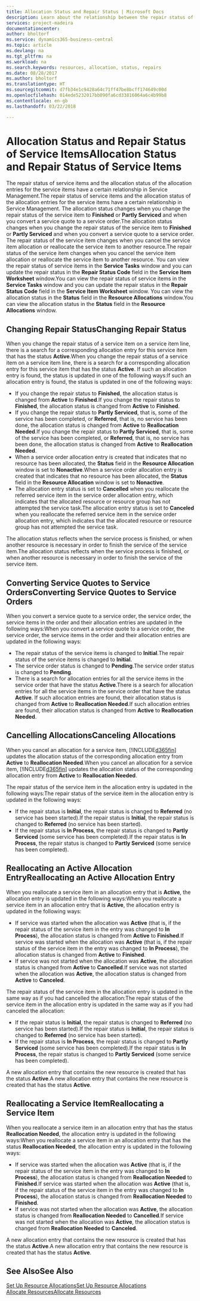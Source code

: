 ```yaml
---
title: Allocation Status and Repair Status | Microsoft Docs
description: Learn about the relationship between the repair status of service items and the allocation status of the allocation entries for them.
services: project-madeira
documentationcenter: 
author: bholtorf
ms.service: dynamics365-business-central
ms.topic: article
ms.devlang: na
ms.tgt_pltfrm: na
ms.workload: na
ms.search.keywords: resources, allocation, status, repairs
ms.date: 08/28/2017
ms.author: bholtorf
ms.translationtype: HT
ms.sourcegitcommit: d7fb34e1c9428a64c71ff47be8bcff174649c00d
ms.openlocfilehash: 014ede5232017bb090fa6cd33816064a6c4b99b8
ms.contentlocale: en-gb
ms.lasthandoff: 03/22/2018

---
```

# <a name="allocation-status-and-repair-status-of-service-items"></a><span data-ttu-id="a4bde-103">Allocation Status and Repair Status of Service Items</span><span class="sxs-lookup"><span data-stu-id="a4bde-103">Allocation Status and Repair Status of Service Items</span></span>
<span data-ttu-id="a4bde-104">The repair status of service items and the allocation status of the allocation entries for the service items have a certain relationship in Service Management.</span><span class="sxs-lookup"><span data-stu-id="a4bde-104">The repair status of service items and the allocation status of the allocation entries for the service items have a certain relationship in Service Management.</span></span> <span data-ttu-id="a4bde-105">The allocation status changes when you change the repair status of the service item to **Finished** or **Partly Serviced** and when you convert a service quote to a service order.</span><span class="sxs-lookup"><span data-stu-id="a4bde-105">The allocation status changes when you change the repair status of the service item to **Finished** or **Partly Serviced** and when you convert a service quote to a service order.</span></span> <span data-ttu-id="a4bde-106">The repair status of the service item changes when you cancel the service item allocation or reallocate the service item to another resource.</span><span class="sxs-lookup"><span data-stu-id="a4bde-106">The repair status of the service item changes when you cancel the service item allocation or reallocate the service item to another resource.</span></span> <span data-ttu-id="a4bde-107">You can view the repair status of service items in the **Service Tasks** window and you can update the repair status in the **Repair Status Code** field in the **Service Item Worksheet** window.</span><span class="sxs-lookup"><span data-stu-id="a4bde-107">You can view the repair status of service items in the **Service Tasks** window and you can update the repair status in the **Repair Status Code** field in the **Service Item Worksheet** window.</span></span> <span data-ttu-id="a4bde-108">You can view the allocation status in the **Status** field in the **Resource Allocations** window.</span><span class="sxs-lookup"><span data-stu-id="a4bde-108">You can view the allocation status in the **Status** field in the **Resource Allocations** window.</span></span>  
  
## <a name="changing-repair-status"></a><span data-ttu-id="a4bde-109">Changing Repair Status</span><span class="sxs-lookup"><span data-stu-id="a4bde-109">Changing Repair Status</span></span>  
<span data-ttu-id="a4bde-110">When you change the repair status of a service item on a service item line, there is a search for a corresponding allocation entry for this service item that has the status **Active**.</span><span class="sxs-lookup"><span data-stu-id="a4bde-110">When you change the repair status of a service item on a service item line, there is a search for a corresponding allocation entry for this service item that has the status **Active**.</span></span> <span data-ttu-id="a4bde-111">If such an allocation entry is found, the status is updated in one of the following ways:</span><span class="sxs-lookup"><span data-stu-id="a4bde-111">If such an allocation entry is found, the status is updated in one of the following ways:</span></span>  
  
* <span data-ttu-id="a4bde-112">If you change the repair status to **Finished**, the allocation status is changed from **Active** to **Finished**.</span><span class="sxs-lookup"><span data-stu-id="a4bde-112">If you change the repair status to **Finished**, the allocation status is changed from **Active** to **Finished**.</span></span>  
* <span data-ttu-id="a4bde-113">If you change the repair status to **Partly Serviced**, that is, some of the service has been completed, or **Referred**, that is, no service has been done, the allocation status is changed from **Active** to **Reallocation Needed**.</span><span class="sxs-lookup"><span data-stu-id="a4bde-113">If you change the repair status to **Partly Serviced**, that is, some of the service has been completed, or **Referred**, that is, no service has been done, the allocation status is changed from **Active** to **Reallocation Needed**.</span></span>  
* <span data-ttu-id="a4bde-114">When a service order allocation entry is created that indicates that no resource has been allocated, the **Status** field in the **Resource Allocation** window is set to **Nonactive**.</span><span class="sxs-lookup"><span data-stu-id="a4bde-114">When a service order allocation entry is created that indicates that no resource has been allocated, the **Status** field in the **Resource Allocation** window is set to **Nonactive**.</span></span>  
* <span data-ttu-id="a4bde-115">The allocation entry status is set to **Cancelled** when you reallocate the referred service item in the service order allocation entry, which indicates that the allocated resource or resource group has not attempted the service task.</span><span class="sxs-lookup"><span data-stu-id="a4bde-115">The allocation entry status is set to **Canceled** when you reallocate the referred service item in the service order allocation entry, which indicates that the allocated resource or resource group has not attempted the service task.</span></span>  
  
<span data-ttu-id="a4bde-116">The allocation status reflects when the service process is finished, or when another resource is necessary in order to finish the service of the service item.</span><span class="sxs-lookup"><span data-stu-id="a4bde-116">The allocation status reflects when the service process is finished, or when another resource is necessary in order to finish the service of the service item.</span></span>  
  
## <a name="converting-service-quotes-to-service-orders"></a><span data-ttu-id="a4bde-117">Converting Service Quotes to Service Orders</span><span class="sxs-lookup"><span data-stu-id="a4bde-117">Converting Service Quotes to Service Orders</span></span>  
<span data-ttu-id="a4bde-118">When you convert a service quote to a service order, the service order, the service items in the order and their allocation entries are updated in the following ways:</span><span class="sxs-lookup"><span data-stu-id="a4bde-118">When you convert a service quote to a service order, the service order, the service items in the order and their allocation entries are updated in the following ways:</span></span>  
  
* <span data-ttu-id="a4bde-119">The repair status of the service items is changed to **Initial**.</span><span class="sxs-lookup"><span data-stu-id="a4bde-119">The repair status of the service items is changed to **Initial**.</span></span>  
* <span data-ttu-id="a4bde-120">The service order status is changed to **Pending**.</span><span class="sxs-lookup"><span data-stu-id="a4bde-120">The service order status is changed to **Pending**.</span></span>  
* <span data-ttu-id="a4bde-121">There is a search for allocation entries for all the service items in the service order that have the status **Active**.</span><span class="sxs-lookup"><span data-stu-id="a4bde-121">There is a search for allocation entries for all the service items in the service order that have the status **Active**.</span></span> <span data-ttu-id="a4bde-122">If such allocation entries are found, their allocation status is changed from **Active** to **Reallocation Needed**.</span><span class="sxs-lookup"><span data-stu-id="a4bde-122">If such allocation entries are found, their allocation status is changed from **Active** to **Reallocation Needed**.</span></span>  
  
## <a name="canceling-allocations"></a><span data-ttu-id="a4bde-123">Cancelling Allocations</span><span class="sxs-lookup"><span data-stu-id="a4bde-123">Canceling Allocations</span></span>  
<span data-ttu-id="a4bde-124">When you cancel an allocation for a service item, [!INCLUDE[d365fin](includes/d365fin_md.md)] updates the allocation status of the corresponding allocation entry from **Active** to **Reallocation Needed**.</span><span class="sxs-lookup"><span data-stu-id="a4bde-124">When you cancel an allocation for a service item, [!INCLUDE[d365fin](includes/d365fin_md.md)] updates the allocation status of the corresponding allocation entry from **Active** to **Reallocation Needed**.</span></span>

<span data-ttu-id="a4bde-125">The repair status of the service item in the allocation entry is updated in the following ways:</span><span class="sxs-lookup"><span data-stu-id="a4bde-125">The repair status of the service item in the allocation entry is updated in the following ways:</span></span>  
  
* <span data-ttu-id="a4bde-126">If the repair status is **Initial**, the repair status is changed to **Referred** (no service has been started).</span><span class="sxs-lookup"><span data-stu-id="a4bde-126">If the repair status is **Initial**, the repair status is changed to **Referred** (no service has been started).</span></span>  
* <span data-ttu-id="a4bde-127">If the repair status is **In Process**, the repair status is changed to **Partly Serviced** (some service has been completed).</span><span class="sxs-lookup"><span data-stu-id="a4bde-127">If the repair status is **In Process**, the repair status is changed to **Partly Serviced** (some service has been completed).</span></span>  
  
## <a name="reallocating-an-active-allocation-entry"></a><span data-ttu-id="a4bde-128">Reallocating an Active Allocation Entry</span><span class="sxs-lookup"><span data-stu-id="a4bde-128">Reallocating an Active Allocation Entry</span></span>  
<span data-ttu-id="a4bde-129">When you reallocate a service item in an allocation entry that is **Active**, the allocation entry is updated in the following ways:</span><span class="sxs-lookup"><span data-stu-id="a4bde-129">When you reallocate a service item in an allocation entry that is **Active**, the allocation entry is updated in the following ways:</span></span>  
  
* <span data-ttu-id="a4bde-130">If service was started when the allocation was **Active** (that is, if the repair status of the service item in the entry was changed to **In Process**), the allocation status is changed from **Active** to **Finished**.</span><span class="sxs-lookup"><span data-stu-id="a4bde-130">If service was started when the allocation was **Active** (that is, if the repair status of the service item in the entry was changed to **In Process**), the allocation status is changed from **Active** to **Finished**.</span></span>  
* <span data-ttu-id="a4bde-131">If service was not started when the allocation was **Active**, the allocation status is changed from **Active** to **Cancelled**.</span><span class="sxs-lookup"><span data-stu-id="a4bde-131">If service was not started when the allocation was **Active**, the allocation status is changed from **Active** to **Canceled**.</span></span>  
  
<span data-ttu-id="a4bde-132">The repair status of the service item in the allocation entry is updated in the same way as if you had cancelled the allocation:</span><span class="sxs-lookup"><span data-stu-id="a4bde-132">The repair status of the service item in the allocation entry is updated in the same way as if you had canceled the allocation:</span></span>  
  
* <span data-ttu-id="a4bde-133">If the repair status is **Initial**, the repair status is changed to **Referred** (no service has been started).</span><span class="sxs-lookup"><span data-stu-id="a4bde-133">If the repair status is **Initial**, the repair status is changed to **Referred** (no service has been started).</span></span>  
* <span data-ttu-id="a4bde-134">If the repair status is **In Process**, the repair status is changed to **Partly Serviced** (some service has been completed).</span><span class="sxs-lookup"><span data-stu-id="a4bde-134">If the repair status is **In Process**, the repair status is changed to **Partly Serviced** (some service has been completed).</span></span>  
  
<span data-ttu-id="a4bde-135">A new allocation entry that contains the new resource is created that has the status **Active**.</span><span class="sxs-lookup"><span data-stu-id="a4bde-135">A new allocation entry that contains the new resource is created that has the status **Active**.</span></span>  
  
## <a name="reallocating-a-service-item"></a><span data-ttu-id="a4bde-136">Reallocating a Service Item</span><span class="sxs-lookup"><span data-stu-id="a4bde-136">Reallocating a Service Item</span></span>  
<span data-ttu-id="a4bde-137">When you reallocate a service item in an allocation entry that has the status **Reallocation Needed**, the allocation entry is updated in the following ways:</span><span class="sxs-lookup"><span data-stu-id="a4bde-137">When you reallocate a service item in an allocation entry that has the status **Reallocation Needed**, the allocation entry is updated in the following ways:</span></span>  
  
* <span data-ttu-id="a4bde-138">If service was started when the allocation was **Active** (that is, if the repair status of the service item in the entry was changed to **In Process**), the allocation status is changed from **Reallocation Needed** to **Finished**.</span><span class="sxs-lookup"><span data-stu-id="a4bde-138">If service was started when the allocation was **Active** (that is, if the repair status of the service item in the entry was changed to **In Process**), the allocation status is changed from **Reallocation Needed** to **Finished**.</span></span>  
* <span data-ttu-id="a4bde-139">If service was not started when the allocation was **Active**, the allocation status is changed from **Reallocation Needed** to **Cancelled**.</span><span class="sxs-lookup"><span data-stu-id="a4bde-139">If service was not started when the allocation was **Active**, the allocation status is changed from **Reallocation Needed** to **Canceled**.</span></span>  
  
<span data-ttu-id="a4bde-140">A new allocation entry that contains the new resource is created that has the status **Active**.</span><span class="sxs-lookup"><span data-stu-id="a4bde-140">A new allocation entry that contains the new resource is created that has the status **Active**.</span></span>  
  
## <a name="see-also"></a><span data-ttu-id="a4bde-141">See Also</span><span class="sxs-lookup"><span data-stu-id="a4bde-141">See Also</span></span>  
[<span data-ttu-id="a4bde-142">Set Up Resource Allocations</span><span class="sxs-lookup"><span data-stu-id="a4bde-142">Set Up Resource Allocations</span></span>](service-how-setup-resource-allocation.md)  
[<span data-ttu-id="a4bde-143">Allocate Resources</span><span class="sxs-lookup"><span data-stu-id="a4bde-143">Allocate Resources</span></span>](service-how-to-allocate-resources.md)  


